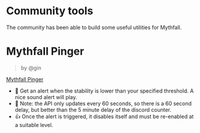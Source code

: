 # Community tools
The community has been able to build some useful utilities for Mythfall.

# Mythfall Pinger
> by @gin

[Mythfall Pinger](https://mythping.leap.fish/)

* 🔔 Get an alert when the stability is lower than your specified threshold. A nice sound alert will play.
* 🚸 Note: the API only updates every 60 seconds, so there is a 60 second delay, but better than the 5 minute delay of the discord counter.
* 👍 Once the alert is triggered, it disables itself and must be re-enabled at a suitable level.
